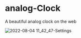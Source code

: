 # analog-Clock
A beautiful analog clock on the web

![2022-08-04 11_42_47-Settings](https://user-images.githubusercontent.com/109819805/182787360-70492f32-760e-43cc-a50b-92adcc0a81c9.png)

